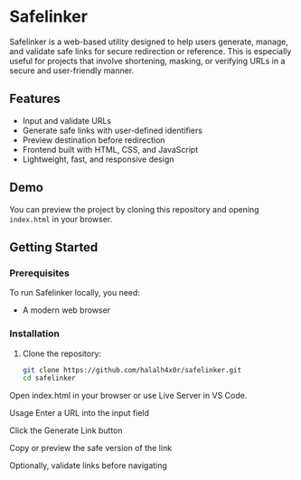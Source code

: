 # Safelinker

Safelinker is a web-based utility designed to help users generate, manage, and validate safe links for secure redirection or reference. This is especially useful for projects that involve shortening, masking, or verifying URLs in a secure and user-friendly manner.

## Features

- Input and validate URLs
- Generate safe links with user-defined identifiers
- Preview destination before redirection
- Frontend built with HTML, CSS, and JavaScript
- Lightweight, fast, and responsive design

## Demo

You can preview the project by cloning this repository and opening `index.html` in your browser.

## Getting Started

### Prerequisites

To run Safelinker locally, you need:

- A modern web browser

### Installation

1. Clone the repository:

   ```bash
   git clone https://github.com/halalh4x0r/safelinker.git
   cd safelinker
Open index.html in your browser or use Live Server in VS Code.

Usage
Enter a URL into the input field

Click the Generate Link button

Copy or preview the safe version of the link

Optionally, validate links before navigating
